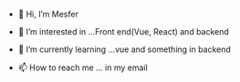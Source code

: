 - 👋 Hi, I’m Mesfer
- 👀 I’m interested in ...Front end(Vue, React) and backend 
- 🌱 I’m currently learning ...vue and something in backend 

- 📫 How to reach me ... in my email 


